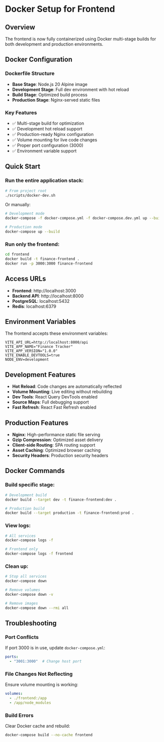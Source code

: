# Docker Setup for Frontend

## Overview

The frontend is now fully containerized using Docker multi-stage builds for both development and production environments.

## Docker Configuration

### Dockerfile Structure
- **Base Stage**: Node.js 20 Alpine image
- **Development Stage**: Full dev environment with hot reload
- **Build Stage**: Optimized build process
- **Production Stage**: Nginx-served static files

### Key Features
- ✅ Multi-stage build for optimization
- ✅ Development hot reload support
- ✅ Production-ready Nginx configuration
- ✅ Volume mounting for live code changes
- ✅ Proper port configuration (3000)
- ✅ Environment variable support

## Quick Start

### Run the entire application stack:
```bash
# From project root
./scripts/docker-dev.sh
```

Or manually:
```bash
# Development mode
docker-compose -f docker-compose.yml -f docker-compose.dev.yml up --build

# Production mode
docker-compose up --build
```

### Run only the frontend:
```bash
cd frontend
docker build -t finance-frontend .
docker run -p 3000:3000 finance-frontend
```

## Access URLs

- **Frontend**: http://localhost:3000
- **Backend API**: http://localhost:8000
- **PostgreSQL**: localhost:5432
- **Redis**: localhost:6379

## Environment Variables

The frontend accepts these environment variables:

```env
VITE_API_URL=http://localhost:8000/api
VITE_APP_NAME="Finance Tracker"
VITE_APP_VERSION="1.0.0"
VITE_ENABLE_DEVTOOLS=true
NODE_ENV=development
```

## Development Features

- **Hot Reload**: Code changes are automatically reflected
- **Volume Mounting**: Live editing without rebuilding
- **Dev Tools**: React Query DevTools enabled
- **Source Maps**: Full debugging support
- **Fast Refresh**: React Fast Refresh enabled

## Production Features

- **Nginx**: High-performance static file serving
- **Gzip Compression**: Optimized asset delivery
- **Client-side Routing**: SPA routing support
- **Asset Caching**: Optimized browser caching
- **Security Headers**: Production security headers

## Docker Commands

### Build specific stage:
```bash
# Development build
docker build --target dev -t finance-frontend:dev .

# Production build
docker build --target production -t finance-frontend:prod .
```

### View logs:
```bash
# All services
docker-compose logs -f

# Frontend only
docker-compose logs -f frontend
```

### Clean up:
```bash
# Stop all services
docker-compose down

# Remove volumes
docker-compose down -v

# Remove images
docker-compose down --rmi all
```

## Troubleshooting

### Port Conflicts
If port 3000 is in use, update `docker-compose.yml`:
```yaml
ports:
  - "3001:3000"  # Change host port
```

### File Changes Not Reflecting
Ensure volume mounting is working:
```yaml
volumes:
  - ./frontend:/app
  - /app/node_modules
```

### Build Errors
Clear Docker cache and rebuild:
```bash
docker-compose build --no-cache frontend
```